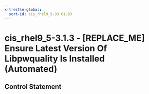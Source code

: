 ```yaml
---
x-trestle-global:
  sort-id: cis_rhel9_5-03.01.03
---
```


# cis_rhel9_5-3.1.3 - \[REPLACE_ME\] Ensure Latest Version Of Libpwquality Is Installed (Automated)

## Control Statement
